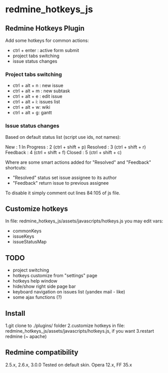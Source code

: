 # redmine_hotkeys_js
## Redmine Hotkeys Plugin

Add some hotkeys for common actions: 

* ctrl + enter : active form submit
* project tabs switching
* issue status changes


### Project tabs switching

* ctrl + alt + n : new issue
* ctrl + alt + m : new subtask
* ctrl + alt + e : edit issue
* ctrl + alt + i: issues list
* ctrl + alt + w: wiki
* ctrl + alt + g: gantt

### Issue status changes

Based on default status list (script use ids, not names):

New : 1
In Progress : 2 (ctrl + shift + p)
Resolved : 3 (ctrl + shift + r)
Feedback : 4 (ctrl + shift + f)
Closed : 5 (ctrl + shift + c)

Where are some smart actions added for "Resolved" and "Feedback" shortcuts:

* "Resolved" status set issue assignee to its author
* "Feedback" return issue to previous assignee

To disable it simply comment out lines 84:105 of js file.

## Customize hotkeys

In file: redmine_hotkeys_js/assets/javascripts/hotkeys.js
you may edit vars: 

* commonKeys
* issueKeys
* issueStatusMap

## TODO

* project switching
* hotkeys customize from "settings" page
* hotkeys help window
* hide/show right side page bar
* keyboard navigation on issues list (yandex mail - like)
* some ajax functions (?)

## Install 

1.git clone to ./plugins/ folder
2.customize hotkeys in file: redmine_hotkeys_js/assets/javascripts/hotkeys.js, if you want
3.restart redmine (~ apache)

## Redmine compatibility

2.5.x, 2.6.x, 3.0.0
Теsted on default skin. Opera 12.x, FF 35.x
